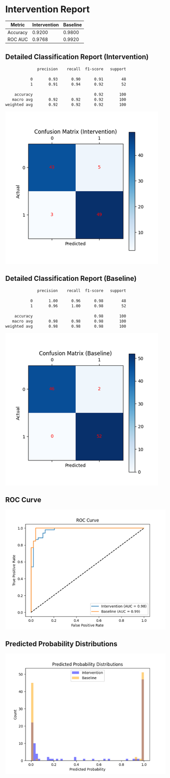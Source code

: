 
# Intervention Report

| Metric           | Intervention | Baseline |
|------------------|--------------|----------|
| Accuracy         | 0.9200     | 0.9800   |
| ROC AUC          | 0.9768     | 0.9920   |

## Detailed Classification Report (Intervention)

```
              precision    recall  f1-score   support

           0       0.93      0.90      0.91        48
           1       0.91      0.94      0.92        52

    accuracy                           0.92       100
   macro avg       0.92      0.92      0.92       100
weighted avg       0.92      0.92      0.92       100

```
![Confusion Matrix (Intervention)](/intervention_reports/f407_m0.1_a50.0/confusion_matrix_intervention.png)

## Detailed Classification Report (Baseline)

```
              precision    recall  f1-score   support

           0       1.00      0.96      0.98        48
           1       0.96      1.00      0.98        52

    accuracy                           0.98       100
   macro avg       0.98      0.98      0.98       100
weighted avg       0.98      0.98      0.98       100

```
![Confusion Matrix (Baseline)](/intervention_reports/f407_m0.1_a50.0/confusion_matrix_baseline.png)

## ROC Curve

![ROC Curve](/intervention_reports/f407_m0.1_a50.0/roc_curve.png)

## Predicted Probability Distributions

![Probability Distributions](/intervention_reports/f407_m0.1_a50.0/probability_distributions.png)
